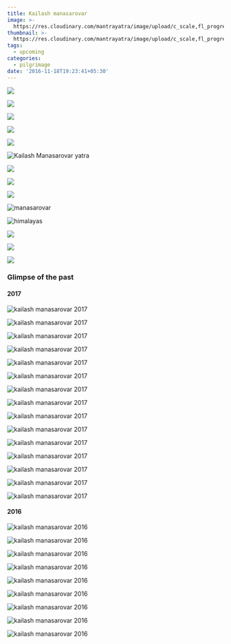 ```yaml
---
title: Kailash manasarovar
image: >-
  https://res.cloudinary.com/mantrayatra/image/upload/c_scale,fl_progressive,w_1450/v1/kailash-manasarovar-2017/kailash.jpg
thumbnail: >-
  https://res.cloudinary.com/mantrayatra/image/upload/c_scale,fl_progressive,h_275,w_440/v1/kailash-manasarovar-2017/kailash.jpg
tags:
  - upcoming
categories:
  - pilgrimage
date: '2016-11-18T19:23:41+05:30'
---
```

![](https://res.cloudinary.com/mantrayatra/image/upload/c_scale,fl_progressive,w_800/v1/kailash-manasarovar-2017/Kailash_3.jpg)

![](https://res.cloudinary.com/mantrayatra/image/upload/c_scale,fl_progressive,w_800/v1/kailash-manasarovar-2017/Kailash_8.jpg)

![](https://res.cloudinary.com/mantrayatra/image/upload/c_scale,fl_progressive,w_800/v1/kailash-manasarovar-2017/Kailash_2.jpg)

![](https://res.cloudinary.com/mantrayatra/image/upload/c_scale,fl_progressive,w_800/v1/kailash-manasarovar-2017/Kailash_14.jpg)

![](https://res.cloudinary.com/mantrayatra/image/upload/c_scale,fl_progressive,w_800/v1/kailash-manasarovar-2017/Kailash_12.jpg)

![Kailash Manasarovar yatra](https://res.cloudinary.com/mantrayatra/image/upload/c_scale,fl_progressive,w_800/v1/kailash-manasarovar-2017/kailash.jpg)

![](https://res.cloudinary.com/mantrayatra/image/upload/c_scale,fl_progressive,w_800/v1/kailash-manasarovar-2017/Kailash_11.jpg)

![](https://res.cloudinary.com/mantrayatra/image/upload/c_scale,fl_progressive,w_800/v1/kailash-manasarovar-2017/Kailash_13.jpg)

![](https://res.cloudinary.com/mantrayatra/image/upload/c_scale,fl_progressive,w_800/v1/kailash-manasarovar-2017/Kailash_6.jpg)

![manasarovar](https://res.cloudinary.com/mantrayatra/image/upload/c_scale,fl_progressive,w_800/v1/kailash-manasarovar-2017/Kailash_7.jpg)

![himalayas](https://res.cloudinary.com/mantrayatra/image/upload/c_scale,fl_progressive,w_800/v1/kailash-manasarovar-2017/Kailash_10.jpg)

![](https://res.cloudinary.com/mantrayatra/image/upload/c_scale,fl_progressive,w_800/v1/kailash-manasarovar-2017/Kailash_5.jpg)

![](https://res.cloudinary.com/mantrayatra/image/upload/c_scale,fl_progressive,w_800/v1/kailash-manasarovar-2017/Kailash_9.jpg)

![](https://res.cloudinary.com/mantrayatra/image/upload/c_scale,fl_progressive,w_800/v1/kailash-manasarovar-2017/Kailash_4.jpg)

### Glimpse of the past

#### 2017

![kailash manasarovar 2017](https://res.cloudinary.com/mantrayatra/image/upload/c_scale,w_800,fl_progressive/kailash-manasarovar-2017/1.jpg)

![kailash manasarovar 2017](https://res.cloudinary.com/mantrayatra/image/upload/c_scale,w_800,fl_progressive/kailash-manasarovar-2017/2.jpg)

![kailash manasarovar 2017](https://res.cloudinary.com/mantrayatra/image/upload/c_scale,w_800,fl_progressive/kailash-manasarovar-2017/IMG_20170613_055458233.jpg)

![kailash manasarovar 2017](https://res.cloudinary.com/mantrayatra/image/upload/c_scale,w_800,fl_progressive/kailash-manasarovar-2017/IMG_20170613_093349833.jpg)

![kailash manasarovar 2017](https://res.cloudinary.com/mantrayatra/image/upload/c_scale,w_800,fl_progressive/kailash-manasarovar-2017/IMG_20170615_121746059.jpg)

![kailash manasarovar 2017](https://res.cloudinary.com/mantrayatra/image/upload/c_scale,w_800,fl_progressive/kailash-manasarovar-2017/IMG_20170615_190825027.jpg)

![kailash manasarovar 2017](https://res.cloudinary.com/mantrayatra/image/upload/c_scale,w_800,fl_progressive/kailash-manasarovar-2017/IMG_20170616_060722901.jpg)

![kailash manasarovar 2017](https://res.cloudinary.com/mantrayatra/image/upload/c_scale,w_800,fl_progressive/kailash-manasarovar-2017/IMG_20170616_092436890.jpg)

![kailash manasarovar 2017](https://res.cloudinary.com/mantrayatra/image/upload/c_scale,w_800,fl_progressive/kailash-manasarovar-2017/IMG_20170616_143905161.jpg)

![kailash manasarovar 2017](https://res.cloudinary.com/mantrayatra/image/upload/c_scale,w_800,fl_progressive/kailash-manasarovar-2017/IMG_20170618_153759239.jpg)

![kailash manasarovar 2017](https://res.cloudinary.com/mantrayatra/image/upload/c_scale,w_800,fl_progressive/kailash-manasarovar-2017/IMG_20170618_154800818.jpg)

![kailash manasarovar 2017](https://res.cloudinary.com/mantrayatra/image/upload/c_scale,w_800,fl_progressive/kailash-manasarovar-2017/IMG_20170618_181751284.jpg)

![kailash manasarovar 2017](https://res.cloudinary.com/mantrayatra/image/upload/c_scale,w_800,fl_progressive/kailash-manasarovar-2017/IMG_20170619_121601626.jpg)

![kailash manasarovar 2017](https://res.cloudinary.com/mantrayatra/image/upload/c_scale,w_800,fl_progressive/kailash-manasarovar-2017/IMG_20170619_124650427.jpg)

![kailash manasarovar 2017](https://res.cloudinary.com/mantrayatra/image/upload/c_scale,w_800,fl_progressive/kailash-manasarovar-2017/IMG_20170619_174018043.jpg)

#### 2016

![kailash manasarovar 2016](https://res.cloudinary.com/mantrayatra/image/upload/c_scale,w_800,fl_progressive/v1483061675/kailash-manasarovar/IMG_2978.jpg")

![kailash manasarovar 2016](https://res.cloudinary.com/mantrayatra/image/upload/c_scale,w_800,fl_progressive/v1483061718/kailash-manasarovar/IMG_3089.jpg")

![kailash manasarovar 2016](https://res.cloudinary.com/mantrayatra/image/upload/c_scale,w_800,fl_progressive/v1483061732/kailash-manasarovar/IMG_20160623_123655603.jpg")

![kailash manasarovar 2016](https://res.cloudinary.com/mantrayatra/image/upload/c_scale,w_800,fl_progressive/v1483061691/kailash-manasarovar/IMG_20160624_082237374.jpg")

![kailash manasarovar 2016](https://res.cloudinary.com/mantrayatra/image/upload/c_scale,w_800,fl_progressive/v1483061675/kailash-manasarovar/IMG-20160619-WA0032.jpg")

![kailash manasarovar 2016](https://res.cloudinary.com/mantrayatra/image/upload/c_scale,w_800,fl_progressive/v1483061702/kailash-manasarovar/IMG-20160627-WA0029.jpg")

![kailash manasarovar 2016](https://res.cloudinary.com/mantrayatra/image/upload/c_scale,w_800,fl_progressive/v1483061664/kailash-manasarovar/IMG-20160701-WA0306.jpg")

![kailash manasarovar 2016](https://res.cloudinary.com/mantrayatra/image/upload/c_scale,w_800,fl_progressive/v1483061644/kailash-manasarovar/IMG-20160707-WA0147.jpg")

![kailash manasarovar 2016](https://res.cloudinary.com/mantrayatra/image/upload/c_scale,w_800,fl_progressive/v1483061690/kailash-manasarovar/IMG-20161227-WA0078.jpg")
